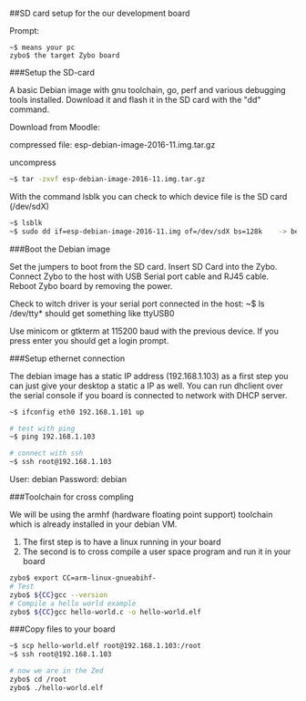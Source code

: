 ##SD card setup for the our development board

Prompt:

    ~$ means your pc
    zybo$ the target Zybo board

###Setup the SD-card

A basic Debian image with gnu toolchain, go, perf and various debugging tools installed.
Download it and flash it in the SD card with the "dd" command. 

Download from Moodle:

compressed file: esp-debian-image-2016-11.img.tar.gz

uncompress
```sh
~$ tar -zxvf esp-debian-image-2016-11.img.tar.gz
```

With the command lsblk you can check to which device file is the SD card (/dev/sdX)

```sh
~$ lsblk
~$ sudo dd if=esp-debian-image-2016-11.img of=/dev/sdX bs=128k    -> be careful !
```

###Boot the Debian image

Set the jumpers to boot from the SD card.
Insert SD Card into the Zybo. Connect Zybo to the host with USB Serial port cable and RJ45 cable.
Reboot Zybo board by removing the power.

Check to witch driver is your serial port connected in the host:
~$ ls /dev/tty*
        should get something like ttyUSB0 

Use minicom or gtkterm at 115200 baud with the previous device.
If you press enter you should get a login prompt.

###Setup ethernet connection

The debian image has a static IP address (192.168.1.103) as a first step you can just give your desktop a static a IP as well.
You can run dhclient over the serial console if you board is connected to network with DHCP server.

```sh
~$ ifconfig eth0 192.168.1.101 up

# test with ping
~$ ping 192.168.1.103

# connect with ssh
~$ ssh root@192.168.1.103
```

User: debian
Password: debian

###Toolchain for cross compling

We will be using the armhf (hardware floating point support) toolchain which is already installed in your debian VM.

1)	The first step is to have a linux running in your board
2)	The second is to cross compile a user space program and run it in your board

```sh
zybo$ export CC=arm-linux-gnueabihf-
# Test
zybo$ ${CC}gcc --version
# Compile a hello world example
zybo$ ${CC}gcc hello-world.c -o hello-world.elf
```

###Copy files to your board

```sh
~$ scp hello-world.elf root@192.168.1.103:/root
~$ ssh root@192.168.1.103

# now we are in the Zed
zybo$ cd /root
zybo$ ./hello-world.elf
```
